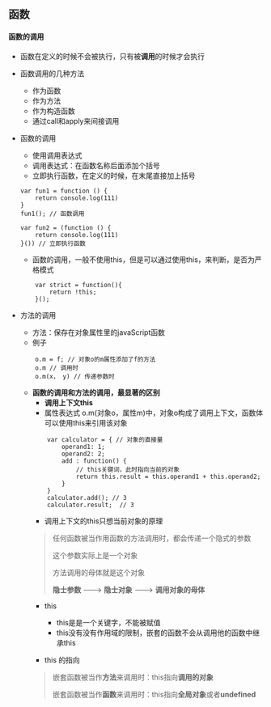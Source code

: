 ## 函数

#### 函数的调用
+ 函数在定义的时候不会被执行，只有被**调用**的时候才会执行

+ 函数调用的几种方法
	- 作为函数
	- 作为方法
	- 作为构造函数
	- 通过call和apply来间接调用

+ 函数的调用
	- 使用调用表达式
	- 调用表达式：在函数名称后面添加个括号
	- 立即执行函数，在定义的时候，在末尾直接加上括号
	```
	var fun1 = function () {
		return console.log(111)
	}
	fun1(); // 函数调用

	var fun2 = (function () {
		return console.log(111)
	}()) // 立即执行函数
	```
	- 函数的调用，一般不使用this，但是可以通过使用this，来判断，是否为严格模式
	```
		var strict = function(){
			return !this;
		}();
	```

+ 方法的调用
	- 方法：保存在对象属性里的javaScript函数
	- 例子
	```
		o.m = f; // 对象o的m属性添加了f的方法
		o.m // 调用时
		o.m(x， y) // 传递参数时
	```
	- <strong>函数的调用和方法的调用，最显著的区别</strong>
		* <strong>调用上下文this</strong>
		* 属性表达式 o.m(对象o，属性m)中，对象o构成了调用上下文，函数体可以使用this来引用该对象
		```
			var calculator = { // 对象的直接量
				operand1: 1;
				operand2: 2;
				add : function() {
					// this关键词，此时指向当前的对象
					return this.result = this.operand1 + this.operand2;
				}
			}
			calculator.add(); // 3
			calculator.result;  // 3
		```
		* 调用上下文的this只想当前对象的原理
		> 
		>	任何函数被当作用函数的方法调用时，都会传递一个隐式的参数
		>
		>	这个参数实际上是一个对象
		>
		>	方法调用的母体就是这个对象
		>
		>	**隐士参数** ---> **隐士对象** ---> **调用对象的母体**
		* this
			* this是是一个关键字，不能被赋值
			* this没有没有作用域的限制，嵌套的函数不会从调用他的函数中继承this

		* this 的指向
		> 嵌套函数被当作**方法**来调用时：this指向**调用的对象**
		>
		> 嵌套函数被当作**函数**来调用时：this指向**全局对象**或者**undefined**
		



